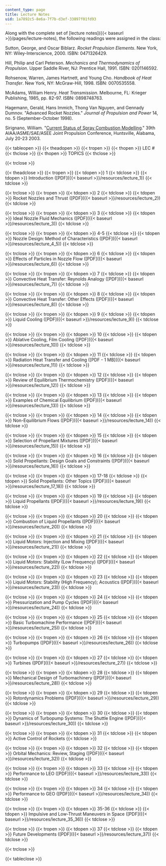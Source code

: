 ```yaml
---
content_type: page
title: Lecture Notes
uid: 1a7892c5-8e6a-7f7b-d3ef-33897f01fd93
---
```


Along with the complete set of [lecture notes]({{< baseurl >}}/pages/lecture-notes), the following readings were assigned in the class:

Sutton, George, and Oscar Biblarz. _Rocket Propulsion Elements_. New York, NY: Wiley-Interscience, 2000. ISBN: 0471326429.

Hill, Philip and Carl Peterson. _Mechanics and Thermodynamics of Propulsion_. Upper Saddle River, NJ: Prentice Hall, 1991. ISBN: 0201146592.

Rohsenow, Warren, James Hartnett, and Young Cho. _Handbook of Heat Transfer_. New York, NY: McGraw-Hill, 1998. ISBN: 0070535558.

McAdams, William Henry. _Heat Transmission_. Melbourne, FL: Krieger Publishing, 1985, pp. 82-97. ISBN: 0898748763.

Hagemann, Gerald, Hans Immich, Thong Van Nguyen, and Gennady Dumnov. "Advanced Rocket Nozzles." _Journal of Propulsion and Power_ 14, no. 5 (September-October 1998).

Sirignano, William. "[Current Status of Spray Combustion Modelling](https://doi.org/10.2514/6.2003-4784)." 39th AIAA/ASME/SAE/ASEE Joint Propulsion Conference, Huntsville, Alabama, July 20-23 2003.

{{< tableopen >}}
{{< theadopen >}}
{{< tropen >}}
{{< thopen >}}
LEC #
{{< thclose >}}
{{< thopen >}}
TOPICS
{{< thclose >}}

{{< trclose >}}

{{< theadclose >}}
{{< tropen >}}
{{< tdopen >}}
1
{{< tdclose >}}
{{< tdopen >}}
Introduction ([PDF]({{< baseurl >}}/resources/lecture_1))
{{< tdclose >}}

{{< trclose >}}
{{< tropen >}}
{{< tdopen >}}
2
{{< tdclose >}}
{{< tdopen >}}
Rocket Nozzles and Thrust ([PDF]({{< baseurl >}}/resources/lecture_2))
{{< tdclose >}}

{{< trclose >}}
{{< tropen >}}
{{< tdopen >}}
3
{{< tdclose >}}
{{< tdopen >}}
Ideal Nozzle Fluid Mechanics ([PDF]({{< baseurl >}}/resources/lecture_3))
{{< tdclose >}}

{{< trclose >}}
{{< tropen >}}
{{< tdopen >}}
4-5
{{< tdclose >}}
{{< tdopen >}}
Nozzle Design: Method of Characteristics ([PDF]({{< baseurl >}}/resources/lecture_4_5))
{{< tdclose >}}

{{< trclose >}}
{{< tropen >}}
{{< tdopen >}}
6
{{< tdclose >}}
{{< tdopen >}}
Effects of Particles in Nozzle Flow ([PDF]({{< baseurl >}}/resources/lecture_6))
{{< tdclose >}}

{{< trclose >}}
{{< tropen >}}
{{< tdopen >}}
7
{{< tdclose >}}
{{< tdopen >}}
Convective Heat Transfer: Reynolds Analogy ([PDF]({{< baseurl >}}/resources/lecture_7))
{{< tdclose >}}

{{< trclose >}}
{{< tropen >}}
{{< tdopen >}}
8
{{< tdclose >}}
{{< tdopen >}}
Convective Heat Transfer: Other Effects ([PDF]({{< baseurl >}}/resources/lecture_8))
{{< tdclose >}}

{{< trclose >}}
{{< tropen >}}
{{< tdopen >}}
9
{{< tdclose >}}
{{< tdopen >}}
Liquid Cooling ([PDF]({{< baseurl >}}/resources/lecture_9))
{{< tdclose >}}

{{< trclose >}}
{{< tropen >}}
{{< tdopen >}}
10
{{< tdclose >}}
{{< tdopen >}}
Ablative Cooling, Film Cooling ([PDF]({{< baseurl >}}/resources/lecture_10))
{{< tdclose >}}

{{< trclose >}}
{{< tropen >}}
{{< tdopen >}}
11
{{< tdclose >}}
{{< tdopen >}}
Radiation Heat Transfer and Cooling ([PDF - 1 MB]({{< baseurl >}}/resources/lecture_11))
{{< tdclose >}}

{{< trclose >}}
{{< tropen >}}
{{< tdopen >}}
12
{{< tdclose >}}
{{< tdopen >}}
Review of Equilibrium Thermochemistry ([PDF]({{< baseurl >}}/resources/lecture_12))
{{< tdclose >}}

{{< trclose >}}
{{< tropen >}}
{{< tdopen >}}
13
{{< tdclose >}}
{{< tdopen >}}
Examples of Chemical Equilibrium ([PDF]({{< baseurl >}}/resources/lecture_13))
{{< tdclose >}}

{{< trclose >}}
{{< tropen >}}
{{< tdopen >}}
14
{{< tdclose >}}
{{< tdopen >}}
Non-Equilibrium Flows ([PDF]({{< baseurl >}}/resources/lecture_14))
{{< tdclose >}}

{{< trclose >}}
{{< tropen >}}
{{< tdopen >}}
15
{{< tdclose >}}
{{< tdopen >}}
Selection of Propellant Mixtures ([PDF]({{< baseurl >}}/resources/lecture_15))
{{< tdclose >}}

{{< trclose >}}
{{< tropen >}}
{{< tdopen >}}
16
{{< tdclose >}}
{{< tdopen >}}
Solid Propellants: Design Goals and Constraints ([PDF]({{< baseurl >}}/resources/lecture_16))
{{< tdclose >}}

{{< trclose >}}
{{< tropen >}}
{{< tdopen >}}
17-18
{{< tdclose >}}
{{< tdopen >}}
Solid Propellants: Other Topics ([PDF]({{< baseurl >}}/resources/lecture_17_18))
{{< tdclose >}}

{{< trclose >}}
{{< tropen >}}
{{< tdopen >}}
19
{{< tdclose >}}
{{< tdopen >}}
Liquid Propellants ([PDF]({{< baseurl >}}/resources/lecture_19))
{{< tdclose >}}

{{< trclose >}}
{{< tropen >}}
{{< tdopen >}}
20
{{< tdclose >}}
{{< tdopen >}}
Combustion of Liquid Propellants ([PDF]({{< baseurl >}}/resources/lecture_20))
{{< tdclose >}}

{{< trclose >}}
{{< tropen >}}
{{< tdopen >}}
21
{{< tdclose >}}
{{< tdopen >}}
Liquid Motors: Injection and Mixing ([PDF]({{< baseurl >}}/resources/lecture_21))
{{< tdclose >}}

{{< trclose >}}
{{< tropen >}}
{{< tdopen >}}
22
{{< tdclose >}}
{{< tdopen >}}
Liquid Motors: Stability (Low Frequency) ([PDF]({{< baseurl >}}/resources/lecture_22))
{{< tdclose >}}

{{< trclose >}}
{{< tropen >}}
{{< tdopen >}}
23
{{< tdclose >}}
{{< tdopen >}}
Liquid Motors: Stability (High Frequency); Acoustics ([PDF]({{< baseurl >}}/resources/lecture_23))
{{< tdclose >}}

{{< trclose >}}
{{< tropen >}}
{{< tdopen >}}
24
{{< tdclose >}}
{{< tdopen >}}
Pressurization and Pump Cycles ([PDF]({{< baseurl >}}/resources/lecture_24))
{{< tdclose >}}

{{< trclose >}}
{{< tropen >}}
{{< tdopen >}}
25
{{< tdclose >}}
{{< tdopen >}}
Basic Turbomachine Performance ([PDF]({{< baseurl >}}/resources/lecture_25))
{{< tdclose >}}

{{< trclose >}}
{{< tropen >}}
{{< tdopen >}}
26
{{< tdclose >}}
{{< tdopen >}}
Turbopumps ([PDF]({{< baseurl >}}/resources/lecture_26))
{{< tdclose >}}

{{< trclose >}}
{{< tropen >}}
{{< tdopen >}}
27
{{< tdclose >}}
{{< tdopen >}}
Turbines ([PDF]({{< baseurl >}}/resources/lecture_27))
{{< tdclose >}}

{{< trclose >}}
{{< tropen >}}
{{< tdopen >}}
28
{{< tdclose >}}
{{< tdopen >}}
Mechanical Design of Turbomachinery ([PDF]({{< baseurl >}}/resources/lecture_28))
{{< tdclose >}}

{{< trclose >}}
{{< tropen >}}
{{< tdopen >}}
29
{{< tdclose >}}
{{< tdopen >}}
Rotordynamics Problems ([PDF]({{< baseurl >}}/resources/lecture_29))
{{< tdclose >}}

{{< trclose >}}
{{< tropen >}}
{{< tdopen >}}
30
{{< tdclose >}}
{{< tdopen >}}
Dynamics of Turbopump Systems: The Shuttle Engine ([PDF]({{< baseurl >}}/resources/lecture_30))
{{< tdclose >}}

{{< trclose >}}
{{< tropen >}}
{{< tdopen >}}
31
{{< tdclose >}}
{{< tdopen >}}
Active Control of Rockets
{{< tdclose >}}

{{< trclose >}}
{{< tropen >}}
{{< tdopen >}}
32
{{< tdclose >}}
{{< tdopen >}}
Orbital Mechanics: Review, Staging ([PDF]({{< baseurl >}}/resources/lecture_32))
{{< tdclose >}}

{{< trclose >}}
{{< tropen >}}
{{< tdopen >}}
33
{{< tdclose >}}
{{< tdopen >}}
Performance to LEO ([PDF]({{< baseurl >}}/resources/lecture_33))
{{< tdclose >}}

{{< trclose >}}
{{< tropen >}}
{{< tdopen >}}
34
{{< tdclose >}}
{{< tdopen >}}
Performance to GEO ([PDF]({{< baseurl >}}/resources/lecture_34))
{{< tdclose >}}

{{< trclose >}}
{{< tropen >}}
{{< tdopen >}}
35-36
{{< tdclose >}}
{{< tdopen >}}
Impulsive and Low-Thrust Maneuvers in Space ([PDF]({{< baseurl >}}/resources/lecture_35_36))
{{< tdclose >}}

{{< trclose >}}
{{< tropen >}}
{{< tdopen >}}
37
{{< tdclose >}}
{{< tdopen >}}
Future Developments ([PDF]({{< baseurl >}}/resources/lecture_37))
{{< tdclose >}}

{{< trclose >}}

{{< tableclose >}}